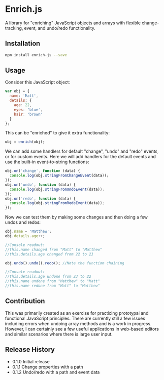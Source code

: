 Enrich.js
=========

A library for "enriching" JavaScript objects and arrays with flexible change-tracking, event, and undo/redo functionality.

## Installation

```bash
npm install enrich-js --save
```

## Usage

Consider this JavaScript object:
```js
var obj = {
  name: 'Matt',
  details: {
    age: 22,
    eyes: 'blue',
    hair: 'brown'
  }
};
```
This can be "enriched" to give it extra functionality:
```js
obj = enrich(obj);
```
We can add some handlers for default "change", "undo" and "redo" events, or for custom events.
Here we will add handlers for the default events and use the built-in event-to-string functions:
```js
obj.on('change', function (data) {
  console.log(obj.stringFromChangeEvent(data));
});
obj.on('undo', function (data) {
  console.log(obj.stringFromUndoEvent(data));
});
obj.on('redo', function (data) {
  console.log(obj.stringFromRedoEvent(data));
});
```
Now we can test them by making some changes and then doing a few undos and redos:
```js
obj.name = 'Matthew';
obj.details.age++;

//Console readout:
//this.name changed from "Matt" to "Matthew"
//this.details.age changed from 22 to 23

obj.undo().undo().redo(); //Note the function chaining

//Console readout:
//this.details.age undone from 23 to 22
//this.name undone from "Matthew" to "Matt"
//this.name redone from "Matt" to "Matthew"
```

## Contribution

This was primarily created as an exercise for practicing prototypal and functional JavaScript principles. There are currently still a few issues including errors when undoing array methods and is a work in progress. However, I can certainly see a few useful applications in web-based editors and similar scenarios where there is large user input.

## Release History

* 0.1.0 Initial release
* 0.1.1 Change properties with a path
* 0.1.2 Undo/redo with a path and event data

